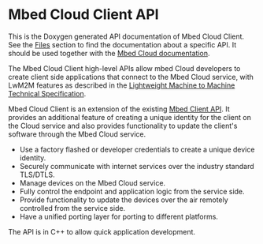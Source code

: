 Mbed Cloud Client API
=====================

This is the Doxygen generated API documentation of Mbed Cloud Client. See the [Files](files.html) section to find the documentation about a specific API. It should be used together with the [Mbed Cloud documentation](https://cloud.mbed.com/docs/current).

The Mbed Cloud Client high-level APIs allow mbed Cloud developers to create client side applications that connect to the Mbed Cloud service, with LwM2M features as described in the [Lightweight Machine to Machine Technical Specification](http://technical.openmobilealliance.org/Technical/technical-information/release-program/current-releases/oma-lightweightm2m-v1-0).

Mbed Cloud Client is an extension of the existing [Mbed Client API](http://cloud.mbed.com/docs/current/mbed-client/index.html). It provides an additional feature of creating a unique identity for the client on the Cloud service and also provides functionality to update the client's software through the Mbed Cloud service.

- Use a factory flashed or developer credentials to create a unique device identity.
- Securely communicate with internet services over the industry standard TLS/DTLS.
- Manage devices on the Mbed Cloud service.
- Fully control the endpoint and application logic from the service side. 
- Provide functionality to update the devices over the air remotely controlled from the service side.
- Have a unified porting layer for porting to different platforms.

The API is in C++ to allow quick application development.
